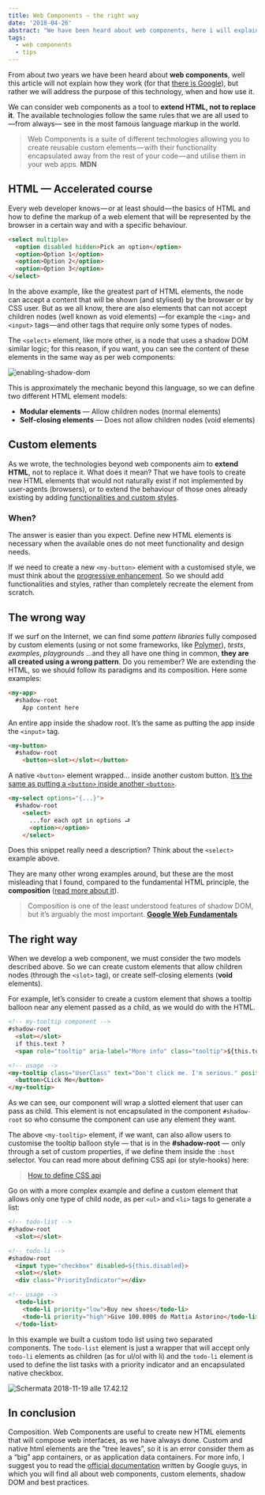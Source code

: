 ```yaml
---
title: Web Components — the right way
date: '2018-04-26'
abstract: "We have been heard about web components, here i will explain the technology purpose and what your should avoid."
tags:
  - web components
  - tips
---
```


From about two years we have been heard about **web components**, well this article will not explain how they work (for that [there is Google](http://bfy.tw/H9oY
)), but rather we will address the purpose of this technology, when and how use it.

We can consider web components as a tool to **extend HTML, not to replace it**. The available technologies follow the same rules that we are all used to —from always— see in the most famous language markup in the world.

> Web Components is a suite of different technologies allowing you to create reusable custom elements — with their functionality encapsulated away from the rest of your code — and utilise them in your web apps.
> **MDN**

## HTML — Accelerated course

Every web developer knows — or at least should — the basics of HTML and how to define the markup of a web element that will be represented by the browser in a certain way and with a specific behaviour.

```html
<select multiple>
  <option disabled hidden>Pick an option</option>
  <option>Option 1</option>
  <option>Option 2</option>
  <option>Option 3</option>
</select>
```

In the above example, like the greatest part of HTML elements, the node can accept a content that will be shown (and stylised) by the browser or by CSS user. But as we all know, there are also elements that can not accept children nodes (well known as void elements) —for example the `<img>` and `<input>` tags — and other tags that require only some types of nodes.

The `<select>` element, like more other, is a node that uses a shadow DOM similar logic; for this reason, if you want, you can see the content of these elements in the same way as per web components:

![enabling-shadow-dom][1]

This is approximately the mechanic beyond this language, so we can define two different HTML element models:

- **Modular elements** — Allow children nodes (normal elements)
- **Self-closing elements** — Does not allow children nodes (void elements)

## Custom elements

As we wrote, the technologies beyond web components aim to **extend HTML**, not to replace it. What does it mean? That we have tools to create new HTML elements that would not naturally exist if not implemented by user-agents (browsers), or to extend the behaviour of those ones already existing by adding [functionalities and custom styles][2].

### When?

The answer is easier than you expect. Define new HTML elements is necessary when the available ones do not meet functionality and design needs.

If we need to create a new `<my-button>` element with a customised style, we must think about the [progressive enhancement][3]. So we should add functionalities and styles, rather than completely recreate the element from scratch.

## The wrong way

If we surf on the Internet, we can find some *pattern libraries* fully composed by custom elements (using or not some frameworks, like [Polymer][4]), *tests*, *examples*, *playgrounds* …and they all have one thing in common, **they are all created using a wrong pattern**. Do you remember? We are extending the HTML, so we should follow its paradigms and its composition. Here some examples:

```html
<my-app>
  #shadow-root
    App content here
```

An entire app inside the shadow root. It’s the same as putting the app inside the `<input>` tag.

```html
<my-button>
  #shadow-root
    <button><slot></slot></button>
```

A native `<button>` element wrapped… inside another custom button. [It’s the same as putting a `<button>` inside another `<button>`][5].

```html
<my-select options="{...}">
  #shadow-root
    <select>
      ...for each opt in options ⮐
      <option></option>
    </select>
```

Does this snippet really need a description? Think about the `<select>` example above.

They are many other wrong examples around, but these are the most misleading that I found, compared to the fundamental HTML principle, the **composition** ([read more about it][6]).

> Composition is one of the least understood features of shadow DOM, but it’s arguably the most important.
> **[Google Web Fundamentals][6]**

## The right way

When we develop a web component, we must consider the two models described above. So we can create custom elements that allow children nodes (through the `<slot>` tag), or create self-closing elements (**void** elements).

For example, let’s consider to create a custom element that shows a tooltip balloon near any element passed as a child, as we would do with the HTML.


```html
<!-- my-tooltip component -->
#shadow-root
  <slot></slot>
  if this.text ?
  <span role="tooltip" aria-label="More info" class="tooltip">${this.tooltip}</span>
```

```html
<!-- usage -->
<my-tooltip class="UserClass" text="Don't click me. I'm serious." position="right">
  <button>CLick Me</button>
</my-tooltip>
```

As we can see, our component will wrap a slotted element that user can pass as child. This element is not encapsulated in the component `#shadow-root` so who consume the component can use any element they want.

The above `<my-tooltip>` element, if we want, can also allow users to customise the tooltip balloon style — that is in the **#shadow-root** —  only through a set of custom properties, if we define them inside the `:host` selector. You can read more about defining CSS api (or style-hooks) here:

> [How to define CSS api][7]

Go on with a more complex example and define a custom element that allows only one type of child node, as per `<ul>` and `<li>` tags to generate a list:

```html
<!-- todo-list -->
#shadow-root
  <slot></slot>
```

```html
<!-- todo-li -->
#shadow-root
  <input type="checkbox" disabled=${this.disabled}>
  <slot></slot>
  <div class="PriorityIndicator"></div>
```

```html
<!-- usage -->
  <todo-list>
    <todo-li priority="low">Buy new shoes</todo-li>
    <todo-li priority="high">Give 100.000$ do Mattia Astorino</todo-li>
  </todo-list>
```

In this example we built a custom todo list using two separated components. The `todo-list` element is just a wrapper that will accept only `todo-li` elements as children (as for ul/ol with li) and the `todo-li` element is used to define the list tasks with a priority indicator and an encapsulated native checkbox.

![Schermata 2018-11-19 alle 17.42.12](//images.ctfassets.net/gz0sygvqczyz/2YhYmaXUWAESI4uQs6Yeqm/602f69c6b349c910d212058fb0c403ea/Schermata_2018-11-19_alle_17.42.12.png)

## In conclusion

Composition. Web Components are useful to create new HTML elements that will compose web interfaces, as we have always done. Custom and native html elements are the ”tree leaves”, so it is an error consider them as a “big” app containers, or as application data containers. For more info, I suggest you to read the [official documentation][8] written by Google guys, in which you will find all about web components, custom elements, shadow DOM and best practices.


[1]: https://cdn-images-1.medium.com/max/1600/1*Ab6dzpZOFBra_jxexg8sQQ.gif
[2]: https://developers.google.com/web/fundamentals/web-components/shadowdom#host
[3]: https://en.wikipedia.org/wiki/Progressive_enhancement
[4]: https://www.polymer-project.org/
[5]: https://inception.davepedu.com/
[6]: https://developers.google.com/web/fundamentals/web-components/shadowdom#composition_slot
[7]: https://equinsuocha.io/blog/how-to-define-css-api/
[8]: https://developers.google.com/web/fundamentals/web-components/
